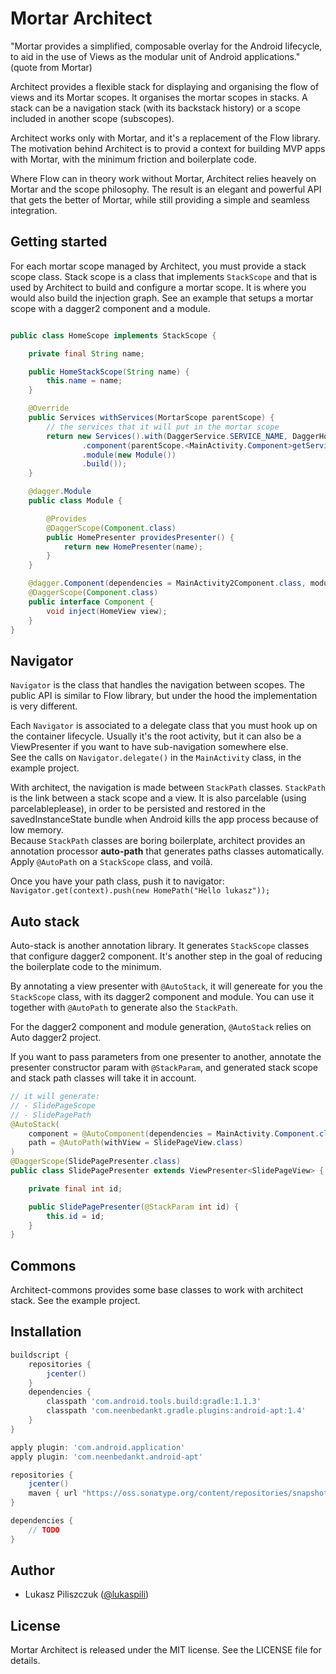 # Mortar Architect

"Mortar provides a simplified, composable overlay for the Android lifecycle, to aid in the use of Views as the modular unit of Android applications." (quote from Mortar)  

Architect provides a flexible stack for displaying and organising the flow of views and its Mortar scopes. It organises the mortar scopes in stacks. A stack can be a navigation stack (with its backstack history) or a scope included in another scope (subscopes). 

Architect works only with Mortar, and it's a replacement of the Flow library.  
The motivation behind Architect is to provid a context for building MVP apps with Mortar, with the minimum friction and boilerplate code.  

Where Flow can in theory work without Mortar, Architect relies heavely on Mortar and the scope philosophy. The result is an elegant and powerful API that gets the better of Mortar, while still providing a simple and seamless integration.


## Getting started

For each mortar scope managed by Architect, you must provide a stack scope class.
Stack scope is a class that implements `StackScope` and that is used by Architect to build and configure a mortar scope. It is where you would also build the injection graph. See an example that setups a mortar scope with a dagger2 component and a module.

```java

public class HomeScope implements StackScope {

    private final String name;

    public HomeStackScope(String name) {
        this.name = name;
    }

    @Override
    public Services withServices(MortarScope parentScope) {
    	// the services that it will put in the mortar scope
        return new Services().with(DaggerService.SERVICE_NAME, DaggerHomeStackScope_Component.builder()
                .component(parentScope.<MainActivity.Component>getService(DaggerService.SERVICE_NAME))
                .module(new Module())
                .build());
    }

    @dagger.Module
    public class Module {

        @Provides
        @DaggerScope(Component.class)
        public HomePresenter providesPresenter() {
            return new HomePresenter(name);
        }
    }

    @dagger.Component(dependencies = MainActivity2Component.class, modules = Module.class)
    @DaggerScope(Component.class)
    public interface Component {
        void inject(HomeView view);
    }
}
```


## Navigator

`Navigator` is the class that handles the navigation between scopes. The public API is similar to Flow library, but under the hood the implementation is very different.

Each `Navigator` is associated to a delegate class that you must hook up on the container lifecycle. Usually it's the root activity, but it can also be a ViewPresenter if you want to have sub-navigation somewhere else.  
See the calls on `Navigator.delegate()` in the `MainActivity` class, in the example project.

With architect, the navigation is made between `StackPath` classes. `StackPath` is the link between a stack scope and a view. It is also parcelable (using parcelableplease), in order to be persisted and restored in the savedInstanceState bundle when Android kills the app process because of low memory.  
Because `StackPath` classes are boring boilerplate, architect provides an annotation processor **auto-path** that generates paths classes automatically. Apply `@AutoPath` on a `StackScope` class, and voilà.

Once you have your path class, push it to navigator: `Navigator.get(context).push(new HomePath("Hello lukasz"));`


## Auto stack

Auto-stack is another annotation library. It generates `StackScope` classes that configure dagger2 component. It's another step in the goal of reducing the boilerplate code to the minimum.

By annotating a view presenter with `@AutoStack`, it will genereate for you the `StackScope` class, with its dagger2 component and module. You can use it together with `@AutoPath` to generate also the `StackPath`.

For the dagger2 component and module generation, `@AutoStack` relies on Auto dagger2 project.

If you want to pass parameters from one presenter to another, annotate the presenter constructor param with `@StackParam`, and generated stack scope and stack path classes will take it in account.

```java
// it will generate:
// - SlidePageScope
// - SlidePagePath
@AutoStack(
    component = @AutoComponent(dependencies = MainActivity.Component.class),
    path = @AutoPath(withView = SlidePageView.class)
)
@DaggerScope(SlidePagePresenter.class)
public class SlidePagePresenter extends ViewPresenter<SlidePageView> {

    private final int id;

    public SlidePagePresenter(@StackParam int id) {
        this.id = id;
    }
}
```


## Commons

Architect-commons provides some base classes to work with architect stack. See the example project.


## Installation

```groovy
buildscript {
    repositories {
        jcenter()
    }
    dependencies {
		classpath 'com.android.tools.build:gradle:1.1.3'
		classpath 'com.neenbedankt.gradle.plugins:android-apt:1.4'
    }
}

apply plugin: 'com.android.application'
apply plugin: 'com.neenbedankt.android-apt'

repositories {
    jcenter()
    maven { url "https://oss.sonatype.org/content/repositories/snapshots/" }
}

dependencies {
    // TODO
}
```


## Author

- Lukasz Piliszczuk ([@lukaspili](https://twitter.com/lukaspili))


## License

Mortar Architect is released under the MIT license. See the LICENSE file for details.